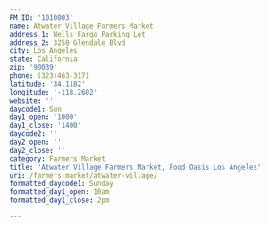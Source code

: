 ```yaml
---
FM_ID: '1010003'
name: Atwater Village Farmers Market
address_1: Wells Fargo Parking Lot
address_2: 3250 Glendale Blvd
city: Los Angeles
state: California
zip: '90039'
phone: (323)463-3171
latitude: '34.1182'
longitude: '-118.2602'
website: ''
daycode1: Sun
day1_open: '1000'
day1_close: '1400'
daycode2: ''
day2_open: ''
day2_close: ''
category: Farmers Market
title: 'Atwater Village Farmers Market, Food Oasis Los Angeles'
uri: /farmers-market/atwater-village/
formatted_daycode1: Sunday
formatted_day1_open: 10am
formatted_day1_close: 2pm

---
```

